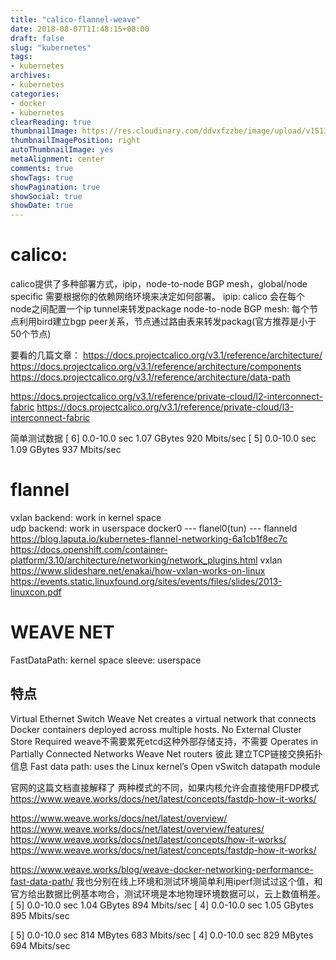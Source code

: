 ```yaml
---
title: "calico-flannel-weave"
date: 2018-08-07T11:48:15+08:00
draft: false
slug: "kubernetes"
tags:
- kubernetes
archives:
- kubernetes
categories:
- docker
- kubernetes
clearReading: true
thumbnailImage: https://res.cloudinary.com/ddvxfzzbe/image/upload/v1513355321/Real_gaggav.png
thumbnailImagePosition: right
autoThumbnailImage: yes
metaAlignment: center
comments: true
showTags: true
showPagination: true
showSocial: true
showDate: true
---
```


# calico:
calico提供了多种部署方式，ipip，node-to-node BGP mesh，global/node specific
需要根据你的依赖网络环境来决定如何部署。 
ipip: calico 会在每个node之间配置一个ip tunnel来转发package
node-to-node BGP mesh: 每个节点利用bird建立bgp peer关系，节点通过路由表来转发packag(官方推荐是小于50个节点)

要看的几篇文章：
https://docs.projectcalico.org/v3.1/reference/architecture/
https://docs.projectcalico.org/v3.1/reference/architecture/components
https://docs.projectcalico.org/v3.1/reference/architecture/data-path

https://docs.projectcalico.org/v3.1/reference/private-cloud/l2-interconnect-fabric
https://docs.projectcalico.org/v3.1/reference/private-cloud/l3-interconnect-fabric

简单测试数据
	[ 6] 0.0-10.0 sec 1.07 GBytes 920 Mbits/sec
	[ 5] 0.0-10.0 sec 1.09 GBytes 937 Mbits/sec


#  flannel

vxlan backend: work in kernel space		  
udp backend: work in userspace            docker0 --- flanel0(tun) --- flanneld
https://blog.laputa.io/kubernetes-flannel-networking-6a1cb1f8ec7c
https://docs.openshift.com/container-platform/3.10/architecture/networking/network_plugins.html
vxlan
https://www.slideshare.net/enakai/how-vxlan-works-on-linux
https://events.static.linuxfound.org/sites/events/files/slides/2013-linuxcon.pdf


# WEAVE NET

FastDataPath: kernel space
sleeve: userspace

## 特点
Virtual Ethernet Switch
Weave Net creates a virtual network that connects Docker containers deployed across multiple hosts.
No External Cluster Store Required
weave不需要累死etcd这种外部存储支持，不需要
Operates in Partially Connected Networks
Weave Net routers 彼此 建立TCP链接交换拓扑信息
Fast data path:
uses the Linux kernel’s Open vSwitch datapath module

官网的这篇文档直接解释了 两种模式的不同，如果内核允许会直接使用FDP模式
https://www.weave.works/docs/net/latest/concepts/fastdp-how-it-works/

https://www.weave.works/docs/net/latest/overview/
https://www.weave.works/docs/net/latest/overview/features/
https://www.weave.works/docs/net/latest/concepts/how-it-works/
https://www.weave.works/docs/net/latest/concepts/fastdp-how-it-works/

https://www.weave.works/blog/weave-docker-networking-performance-fast-data-path/
我也分别在线上环境和测试环境简单利用iperf测试过这个值，和官方给出数据比例基本吻合，测试环境是本地物理环境数据可以，云上数值稍差。	
[ 5] 0.0-10.0 sec 1.04 GBytes 894 Mbits/sec
[ 4] 0.0-10.0 sec 1.05 GBytes 895 Mbits/sec

[ 5] 0.0-10.0 sec 814 MBytes 683 Mbits/sec
[ 4] 0.0-10.0 sec 829 MBytes 694 Mbits/sec
